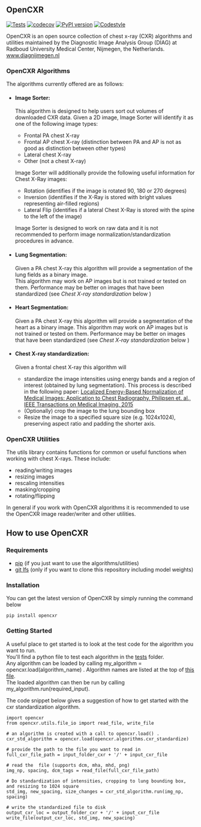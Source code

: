 ## OpenCXR

[![Tests](https://github.com/DIAGNijmegen/opencxr/actions/workflows/tests.yml/badge.svg)](https://github.com/DIAGNijmegen/opencxr/actions/workflows/tests.yml)
[![codecov](https://codecov.io/gh/DIAGNijmegen/opencxr/branch/master/graph/badge.svg)](https://codecov.io/gh/DIAGNijmegen/opencxr)
[![PyPI version](https://badge.fury.io/py/opencxr.svg)](https://badge.fury.io/py/opencxr)
[![Codestyle](https://img.shields.io/badge/codestyle-black-black)](https://img.shields.io/badge/codestyle-black-black)

OpenCXR is an open source collection of chest x-ray (CXR) algorithms and utilities maintained by the 
Diagnostic Image Analysis Group (DIAG) at Radboud University Medical Center, Nijmegen, the Netherlands.
www.diagnijmegen.nl

### OpenCXR Algorithms

The algorithms currently offered are as follows:
* #### Image Sorter: 
  This algorithm is designed to help users sort out volumes of downloaded CXR data. 
  Given a 2D image, Image Sorter will identify it as one of the following image types:  
    * Frontal PA chest X-ray
    * Frontal AP chest X-ray (distinction between PA and AP is not as good as distinction between other types)
    * Lateral chest X-ray
    * Other (not a chest X-ray)
  
  Image Sorter will additionally provide the following useful information for Chest X-Ray images:
    * Rotation (identifies if the image is rotated 90, 180 or 270 degrees)
    * Inversion (identifies if the X-Ray is stored with bright values representing air-filled regions)
    * Lateral Flip (identifies if a lateral Chest X-Ray is stored with the spine to the left of the image)

  Image Sorter is designed to work on raw data and it is not recommended to perform image normalization/standardization procedures in advance.

* #### Lung Segmentation:
  Given a PA chest X-ray this algorithm will provide a segmentation of the lung fields as a binary image.  
  This algorithm may work on AP images but is not trained or tested on them. Performance may be better on images that have been 
  standardized (see _Chest X-ray standardization_ below )

* #### Heart Segmentation:
  Given a PA chest X-ray this algorithm will provide a segmentation of the heart as a binary image.
  This algorithm may work on AP images but is not trained or tested on them.  Performance may be better on images that have been 
  standardized (see _Chest X-ray standardization_ below )

* #### Chest X-ray standardization:
  Given a frontal chest X-ray this algorithm will 
    * standardize the image intensities using energy bands and a region of interest (obtained by lung segmentation).
  This process is described in the following paper: [Localized Energy-Based Normalization of Medical Images: Application to Chest Radiography, Philipsen et. al., IEEE Transactions on Medical Imaging, 2015](https://ieeexplore.ieee.org/document/7073580)
    * (Optionally) crop the image to the lung bounding box
    * Resize the image to a specified square size (e.g. 1024x1024), preserving aspect ratio and padding the shorter axis. 


### OpenCXR Utilities
The utils library contains functions for common or useful functions when working with chest X-rays.  These include:
 * reading/writing images
 * resizing images
 * rescaling intensities
 * masking/cropping
 * rotating/flipping  

In general if you work with OpenCXR algorithms it is recommended to use the OpenCXR image reader/writer and other 
utilities.


## How to use OpenCXR

### Requirements
 - [pip](https://pypi.org/project/pip/) (if you just want to use the algorithms/utilities)
 - [git lfs](https://git-lfs.github.com/) (only if you want to clone this repository including model weights)

### Installation
You can get the latest version of OpenCXR by simply running the command below
```
pip install opencxr
```

### Getting Started
A useful place to get started is to look at the test code for the algorithm you want to run.  
You'll find a python file to test each algorithm in the [tests](https://github.com/DIAGNijmegen/opencxr/tree/master/tests) folder.  
Any algorithm can be loaded by calling my_algorithm = opencxr.load(algorithm_name) . Algorithm names are listed at the 
top of [this file](https://github.com/DIAGNijmegen/opencxr/blob/master/opencxr/algorithms/__init__.py).  
The loaded algorithm can then be run by calling my_algorithm.run(required_input).

The code snippet below gives a suggestion of how to get started with the cxr standardization algorithm. 

```
import opencxr
from opencxr.utils.file_io import read_file, write_file

# an algorithm is created with a call to opencxr.load() .  
cxr_std_algorithm = opencxr.load(opencxr.algorithms.cxr_standardize)

# provide the path to the file you want to read in
full_cxr_file_path = input_folder_cxr + '/' + input_cxr_file

# read the  file (supports dcm, mha, mhd, png)
img_np, spacing, dcm_tags = read_file(full_cxr_file_path)

# Do standardization of intensities, cropping to lung bounding box, and resizing to 1024 square
std_img, new_spacing, size_changes = cxr_std_algorithm.run(img_np, spacing)

# write the standardized file to disk
output_cxr_loc = output_folder_cxr + '/' + input_cxr_file
write_file(output_cxr_loc, std_img, new_spacing)
```


